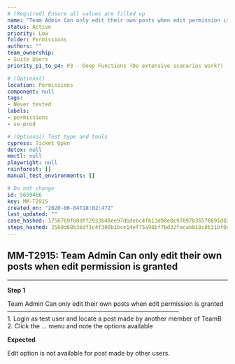 ```yaml
---
# (Required) Ensure all values are filled up
name: "Team Admin Can only edit their own posts when edit permission is granted"
status: Active
priority: Low
folder: Permissions
authors: ""
team_ownership: 
- Suite Users
priority_p1_to_p4: P3 - Deep Functions (Do extensive scenarios work?)

# (Optional)
location: Permissions
component: null
tags: 
- Never tested
labels: 
- permissions
- se-prod

# (Optional) Test type and tools
cypress: Ticket Open
detox: null
mmctl: null
playwright: null
rainforest: []
manual_test_environments: []

# Do not change
id: 5659466
key: MM-T2915
created_on: "2020-06-04T18:02:47Z"
last_updated: ""
case_hashed: 1756769f80dff2933b48ee97dbdebc4fb13d98e8c97097b36576891d82849c3a993f4f94c5db24f364b6aa06dc46fd65
steps_hashed: 2580d68b36df1c4f300b1bce14ef75a98bf7bd32facabb18c8b31bf0a7962af2c01b10f01d4f08c1eca06fff20c51dd5
---
```


<!-- (Auto-generated) Based on frontmatter's "key" and "name" -->

## MM-T2915: Team Admin Can only edit their own posts when edit permission is granted

---

**Step 1**

Team Admin Can only edit their own posts when edit permission is granted\
————————————————————————————\
1\. Login as test user and locate a post made by another member of TeamB\
2\. Click the ... menu and note the options available

**Expected**

Edit option is not available for post made by other users.

